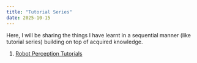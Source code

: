 ```yaml
---
title: "Tutorial Series"
date: 2025-10-15
---
```


Here, I will be sharing the things I have learnt in a sequential manner (like tutorial series) building on top of acquired knowledge.

1. [Robot Perception Tutorials](https://apilchaudhary.com.np/robot_perception_tutorials)
